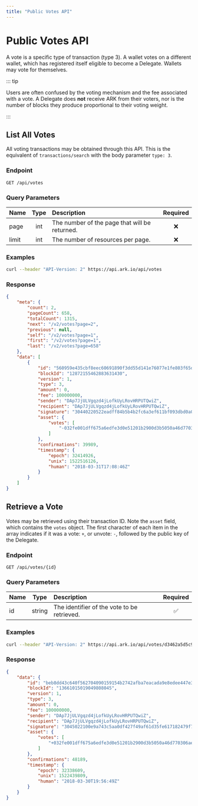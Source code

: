 ```yaml
---
title: "Public Votes API"
---
```


# Public Votes API

A vote is a specific type of transaction (type 3). A wallet votes on a different wallet, which has registered itself eligible to become a Delegate. Wallets may vote for themselves.

::: tip

Users are often confused by the voting mechanism and the fee associated with a vote. A Delegate does **not** receive ARK from their voters, nor is the number of blocks they produce proportional to their voting weight.

:::

## List All Votes

All voting transactions may be obtained through this API. This is the equivalent of `transactions/search` with the body parameter `type: 3`.

### Endpoint

```
GET /api/votes
```

### Query Parameters

| Name    | Type | Description                                   | Required |
| :------ | :--: | :-------------------------------------------- | :------: |
| page    | int  | The number of the page that will be returned. | :x:      |
| limit   | int  | The number of resources per page.             | :x:      |

### Examples

```sh
curl --header "API-Version: 2" https://api.ark.io/api/votes
```

### Response

```json
{
    "meta": {
        "count": 2,
        "pageCount": 658,
        "totalCount": 1315,
        "next": "/v2/votes?page=2",
        "previous": null,
        "self": "/v2/votes?page=1",
        "first": "/v2/votes?page=1",
        "last": "/v2/votes?page=658"
    },
    "data": [
        {
            "id": "560959e435cbf8eec60691890f3dd55d141e76077e1fe803f65d137c91099240",
            "blockId": "12872155462883631430",
            "version": 1,
            "type": 3,
            "amount": 0,
            "fee": 100000000,
            "sender": "DAp7JjULVgqzd4jLofkUyLRovHRPUTQwiZ",
            "recipient": "DAp7JjULVgqzd4jLofkUyLRovHRPUTQwiZ",
            "signature": "30440220522eadff84b5b4b2fc6a3ef611bf093dbd0a06963c32c767ee28729898d0a1d302203f851594e5b2271a987e98daa4fc8b5f384fac65c41eb1c43739af2d4b5dc902",
            "asset": {
                "votes": [
                    "-032fe001dff675a6edfe3d0e51201b2900d3b5050a46d770306aefaa574c022672"
                ]
            },
            "confirmations": 39989,
            "timestamp": {
                "epoch": 32414926,
                "unix": 1522516126,
                "human": "2018-03-31T17:08:46Z"
            }
        }
    ]
}
```

## Retrieve a Vote

Votes may be retrieved using their transaction ID. Note the `asset` field, which contains the `votes` object. The first character of each item in the array indicates if it was a vote: `+`, or unvote: `-`, followed by the public key of the Delegate.

### Endpoint

```
GET /api/votes/{id}
```

### Query Parameters

| Name | Type   | Description                                 | Required           |
| :--- | :----: | :------------------------------------------ | :----------------: |
| id   | string | The identifier of the vote to be retrieved. | :white_check_mark: |

### Examples

```sh
curl --header "API-Version: 2" https://api.ark.io/api/votes/d3462a5d5c9712d128847b5a26941f16718e0107fd41c9a99cb2fc7d03c5cc52
```

### Response

```json
{
    "data": {
        "id": "beb8dd43c640f562704090159154b2742afba7eacada9e8edee447e34e7675c6",
        "blockId": "13661015019049808045",
        "version": 1,
        "type": 3,
        "amount": 0,
        "fee": 100000000,
        "sender": "DAp7JjULVgqzd4jLofkUyLRovHRPUTQwiZ",
        "recipient": "DAp7JjULVgqzd4jLofkUyLRovHRPUTQwiZ",
        "signature": "3045022100e9a743c5aa0df427f49af61d35fe617182479f7e8d368ce23b7ec43ab6d269c80220193aafd4ccb3eedbd76ded7ea99f31629013dc3af60540029fe98b274d42d284",
        "asset": {
            "votes": [
                "+032fe001dff675a6edfe3d0e51201b2900d3b5050a46d770306aefaa574c022672"
            ]
        },
        "confirmations": 48189,
        "timestamp": {
            "epoch": 32338609,
            "unix": 1522439809,
            "human": "2018-03-30T19:56:49Z"
        }
    }
}
```
